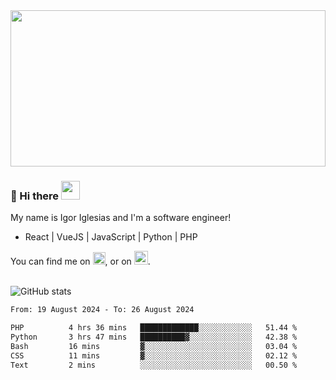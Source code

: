 <img src="https://c.tenor.com/KjVxfRrrncUAAAAd/matrix.gif" width="100%" height="250px">

### 🔭 Hi there <img src="https://raw.githubusercontent.com/MartinHeinz/MartinHeinz/master/wave.gif" width="30px">


My name is Igor Iglesias and I'm a software engineer!
<br>

<ul>
  <li> React | VueJS | JavaScript | Python | PHP </li>
</ul>
You can find me on <a href="https://twitter.com/IgorIglesias5"><img src="https://i.imgur.com/JLLlB5S.png" width="20px"></a>, or on <a href="https://www.linkedin.com/in/igor-iglesias-62478428/"><img src="https://i.imgur.com/PXyIkWx.png" width="22px"></a>.

<br>
<br>

![GitHub stats](https://github-readme-stats.vercel.app/api?username=igoiglesias&show_icons=true&count_private=true&theme=chartreuse-dark&hide_title=true)

<!--START_SECTION:waka-->

```txt
From: 19 August 2024 - To: 26 August 2024

PHP          4 hrs 36 mins   █████████████░░░░░░░░░░░░   51.44 %
Python       3 hrs 47 mins   ██████████▓░░░░░░░░░░░░░░   42.38 %
Bash         16 mins         ▓░░░░░░░░░░░░░░░░░░░░░░░░   03.04 %
CSS          11 mins         ▓░░░░░░░░░░░░░░░░░░░░░░░░   02.12 %
Text         2 mins          ░░░░░░░░░░░░░░░░░░░░░░░░░   00.50 %
```

<!--END_SECTION:waka-->
